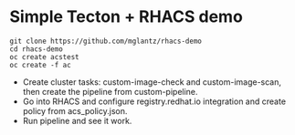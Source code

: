 # Simple Tecton + RHACS demo
```
git clone https://github.com/mglantz/rhacs-demo
cd rhacs-demo
oc create acstest
oc create -f ac
```

* Create cluster tasks: custom-image-check and custom-image-scan, then create the pipeline from custom-pipeline.
* Go into RHACS and configure registry.redhat.io integration and create policy from acs_policy.json.
* Run pipeline and see it work.

